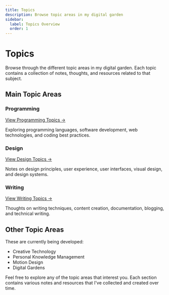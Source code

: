 ```yaml
---
title: Topics
description: Browse topic areas in my digital garden
sidebar:
  label: Topics Overview
  order: 1
---
```


# Topics

Browse through the different topic areas in my digital garden. Each topic contains a collection of notes, thoughts, and resources related to that subject.

## Main Topic Areas

<div class="topic-grid">

### Programming

<a href="/topics/programming/" class="button">View Programming Topics →</a>

Exploring programming languages, software development, web technologies, and coding best practices.

### Design

<a href="/topics/design/" class="button">View Design Topics →</a>

Notes on design principles, user experience, user interfaces, visual design, and design systems.

### Writing

<a href="/topics/writing/" class="button">View Writing Topics →</a>

Thoughts on writing techniques, content creation, documentation, blogging, and technical writing.

</div>

## Other Topic Areas

These are currently being developed:

- Creative Technology
- Personal Knowledge Management
- Motion Design
- Digital Gardens

Feel free to explore any of the topic areas that interest you. Each section contains various notes and resources that I've collected and created over time. 